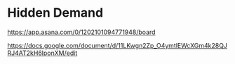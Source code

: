 # Hidden Demand

https://app.asana.com/0/1202101094771948/board

https://docs.google.com/document/d/11LKwgn2Zp_O4ymtlEWcXGm4k28QJRJ4AT2kH6lponXM/edit
